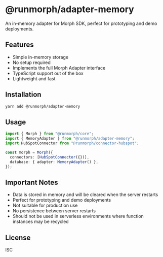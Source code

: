 # @runmorph/adapter-memory

An in-memory adapter for Morph SDK, perfect for prototyping and demo deployments.

## Features

- Simple in-memory storage
- No setup required
- Implements the full Morph Adapter interface
- TypeScript support out of the box
- Lightweight and fast

## Installation

```bash
yarn add @runmorph/adapter-memory
```

## Usage

```typescript
import { Morph } from "@runmorph/core";
import { MemoryAdapter } from "@runmorph/adapter-memory";
import HubSpotConnector from "@runmorph/connector-hubspot";

const morph = Morph({
  connectors: [HubSpotConnector({})],
  database: { adapter: MemoryAdapter() },
});
```

## Important Notes

- Data is stored in memory and will be cleared when the server restarts
- Perfect for prototyping and demo deployments
- Not suitable for production use
- No persistence between server restarts
- Should not be used in serverless environments where function instances may be recycled

## License

ISC
